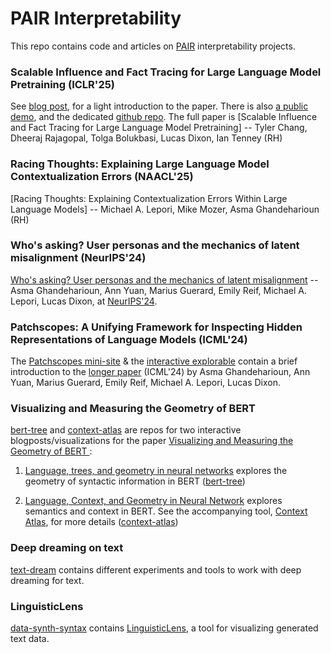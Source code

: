 # PAIR Interpretability

This repo contains code and articles on [PAIR](https://ai.google/pair) interpretability projects.

### Scalable Influence and Fact Tracing for Large Language Model Pretraining (ICLR'25)

See [blog post](https://medium.com/people-ai-research/scaling-training-data-attribution-f7d1eddd85da), for a light introduction to the paper. There is also [a public demo](https://github.com/PAIR-code/pretraining-tda/blob/main/demo/README.md), and the dedicated [github repo](https://github.com/PAIR-code/pretraining-tda). The full paper is [Scalable Influence and Fact Tracing for Large Language Model Pretraining] -- Tyler Chang, Dheeraj Rajagopal, Tolga Bolukbasi, Lucas Dixon, Ian Tenney (RH)

### Racing Thoughts: Explaining Large Language Model Contextualization Errors (NAACL'25)

[Racing Thoughts: Explaining Contextualization Errors Within Large Language Models] -- Michael A. Lepori, Mike Mozer, Asma Ghandeharioun (RH)

### Who's asking? User personas and the mechanics of latent misalignment (NeurIPS'24)

[Who's asking? User personas and the mechanics of latent misalignment](https://arxiv.org/abs/2406.12094) -- Asma Ghandeharioun, Ann Yuan, Marius Guerard, Emily Reif, Michael A. Lepori, Lucas Dixon, at [NeurIPS'24](https://neurips.cc/virtual/2024/poster/94269).

### Patchscopes: A Unifying Framework for Inspecting Hidden Representations of Language Models (ICML'24)

The [Patchscopes mini-site](https://pair-code.github.io/interpretability/patchscopes) & the [interactive explorable](https://pair.withgoogle.com/explorables/patchscopes/) contain a brief introduction to the [longer paper](https://arxiv.org/abs/2401.06102) (ICML'24) by Asma Ghandeharioun, Ann Yuan, Marius Guerard, Emily Reif, Michael A. Lepori, Lucas Dixon.

### Visualizing and Measuring the Geometry of BERT
[bert-tree](https://github.com/PAIR-code/interpretability/tree/master/bert-tree) and [context-atlas](https://github.com/PAIR-code/interpretability/tree/master/context-atlas) are repos for two interactive blogposts/visualizations for the paper [Visualizing and Measuring the Geometry of BERT
](https://arxiv.org/abs/1906.02715):

1. [Language, trees, and geometry in neural networks](https://pair-code.github.io/interpretability/bert-tree/) explores the geometry of syntactic information in BERT ([bert-tree](https://github.com/PAIR-code/interpretability/tree/master/bert-tree))

2. [Language, Context, and Geometry in Neural Network](https://pair-code.github.io/interpretability/bert-tree/) explores semantics and context in BERT. See the accompanying tool, [Context Atlas](https://storage.googleapis.com/bert-wsd-vis/demo/index.html?#word=lie), for more details ([context-atlas](https://github.com/PAIR-code/interpretability/tree/master/context-atlas))

### Deep dreaming on text
[text-dream](https://github.com/PAIR-code/interpretability/tree/master/text-dream) contains different experiments and tools to work with deep dreaming
for text.

### LinguisticLens
[data-synth-syntax](https://github.com/PAIR-code/interpretability/tree/master/data-synth-syntax) contains [LinguisticLens](https://storage.googleapis.com/data-synth-trees/demo/index.html), a tool for visualizing generated text data.

